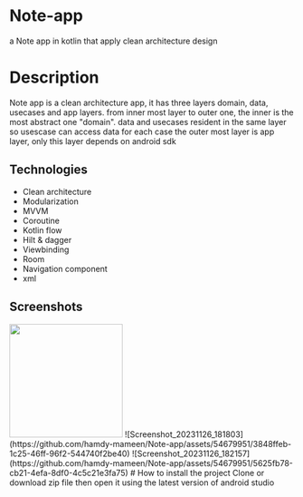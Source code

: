 # Note-app
a Note app in kotlin that apply clean architecture design

# Description
Note app is a clean architecture app, it has three layers domain, data, usecases and app layers. 
from inner most layer to outer one, the inner is the most abstract one "domain".
data and usecases resident in the same layer so usescase can access data for each case 
the outer most layer is app layer, only this layer depends on android sdk 
## Technologies
* Clean architecture
* Modularization
* MVVM
* Coroutine
* Kotlin flow
* Hilt & dagger
* Viewbinding
* Room
* Navigation component
* xml
## Screenshots
  <img src="https://github.com/hamdy-mameen/Note-app/assets/54679951/71e32c80-2ce2-4d61-a23e-8a5aa4da4c28" width="200" />
  ![Screenshot_20231126_181803](https://github.com/hamdy-mameen/Note-app/assets/54679951/3848ffeb-1c25-46ff-96f2-544740f2be40)
  ![Screenshot_20231126_182157](https://github.com/hamdy-mameen/Note-app/assets/54679951/5625fb78-cb21-4efa-8df0-4c5c21e3fa75)
# How to install the project
Clone or download zip file then open it using the latest version of android studio
